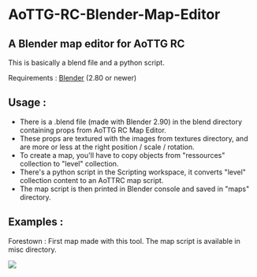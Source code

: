 # AoTTG-RC-Blender-Map-Editor
<h2>A Blender map editor for AoTTG RC</h2>
<p>This is basically a blend file and a python script.</p>
<p>Requirements : <a href="https://www.blender.org/download"/>Blender</a> (2.80 or newer)</p>
<h2>Usage :</h2>
<ul>
  <li>There is a .blend file (made with Blender 2.90) in the blend directory containing props from AoTTG RC Map Editor.</li>
  <li>These props are textured with the images from textures directory, and are more or less at the right position / scale / rotation.</li>
  <li>To create a map, you'll have to copy objects from "ressources" collection to "level" collection.</li>
  <li>There's a python script in the Scripting workspace, it converts "level" collection content to an AoTTRC map script.</li>
  <li>The map script is then printed in Blender console and saved in "maps" directory.</li>
</ul>

<h2>Examples :</h2>
<p>Forestown : First map made with this tool. The map script is available in misc directory.</p>
<img src="https://user-images.githubusercontent.com/58033703/113575784-b2ed1800-961e-11eb-8cf0-8b3cbe3d2801.JPG"/>
